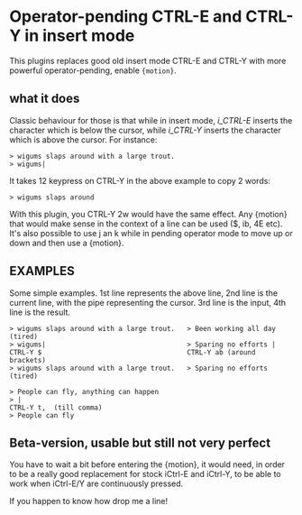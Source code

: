 # Operator-pending CTRL-E and CTRL-Y in insert mode

This plugins replaces good old insert mode CTRL-E and CTRL-Y 
with more powerful operator-pending, enable `{motion}`. 

## what it does

Classic behaviour for those is that while in insert mode, *i_CTRL-E* inserts
the character which is below the cursor, while *i_CTRL-Y* inserts the character
which is above the cursor. For instance:

    > wigums slaps around with a large trout.
    > wigums|

It takes 12 keypress on CTRL-Y in the above example to copy 2 words:

    > wigums slaps around

With this plugin, you CTRL-Y 2w would have the same effect. 
Any {motion} that would make sense in the context of a line can be used ($, ib, 4E etc).
It's also possible to use j an k while in pending operator mode to move up or
down and then use a {motion}.

## EXAMPLES   

Some simple examples. 
1st line represents the above line, 2nd line is the current line, with the pipe representing the cursor. 3rd line is the input, 4th line is the result.

    > wigums slaps around with a large trout.   > Been working all day (tired)
    > wigums|                                   > Sparing no efforts |
    CTRL-Y $                                    CTRL-Y ab (around brackets)
    > wigums slaps around with a large trout.   > Sparing no efforts (tired)

    > People can fly, anything can happen
    > |
    CTRL-Y t,  (till comma)
    > People can fly
    
## Beta-version, usable but still not very perfect 

You have to wait a bit before entering the {motion}, it would need, in order to be a really good replacement for stock iCtrl-E and iCtrl-Y, to be able to work when iCtrl-E/Y are continuously pressed. 

If you happen to know how drop me a line!
